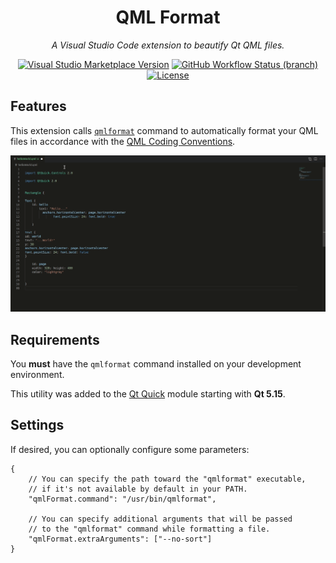 <div align="center">

# QML Format

*A Visual Studio Code extension to beautify Qt QML files.*

[![Visual Studio Marketplace Version](https://img.shields.io/visual-studio-marketplace/v/delgan.qml-format)](https://marketplace.visualstudio.com/items?itemName=delgan.qml-format) [![GitHub Workflow Status (branch)](https://img.shields.io/github/workflow/status/Delgan/qml-format/Tests/main)](https://github.com/Delgan/qml-format/actions/workflows/tests.yml?query=branch:main) [![License](https://img.shields.io/github/license/Delgan/qml-format)](https://github.com/Delgan/qml-format/blob/main/LICENSE)

</div>

## Features

This extension calls [`qmlformat`](https://doc-snapshots.qt.io/qt6-dev/qtquick-tools-and-utilities.html#qmlformat) command to automatically format your QML files in accordance with the [QML Coding Conventions](https://doc-snapshots.qt.io/qt6-dev/qml-codingconventions.html).

[![Formatting demo](assets/demo.gif)](https://raw.githubusercontent.com/Delgan/qml-format/main/assets/demo.gif)


## Requirements

You **must** have the `qmlformat` command installed on your development environment.

This utility was added to the [Qt Quick](https://doc-snapshots.qt.io/qt6-dev/qtquick-index.html) module starting with **Qt 5.15**.


## Settings

If desired, you can optionally configure some parameters:

```jsonc
{
    // You can specify the path toward the "qmlformat" executable,
    // if it's not available by default in your PATH.
    "qmlFormat.command": "/usr/bin/qmlformat",

    // You can specify additional arguments that will be passed
    // to the "qmlformat" command while formatting a file.
    "qmlFormat.extraArguments": ["--no-sort"]
}
```
